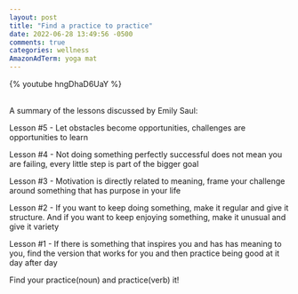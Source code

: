 ```yaml
---
layout: post
title: "Find a practice to practice"
date: 2022-06-28 13:49:56 -0500
comments: true
categories: wellness
AmazonAdTerm: yoga mat
---
```

{% youtube hngDhaD6UaY %}
<br><br>

A summary of the lessons discussed by Emily Saul:

Lesson #5 - Let obstacles become opportunities, challenges are opportunities to learn

Lesson #4 - Not doing something perfectly successful does not mean you are failing, every little step is part of the bigger goal

Lesson #3 - Motivation is directly related to meaning, frame your challenge around something that has purpose in your life

Lesson #2 - If you want to keep doing something, make it regular and give it structure. And if  you want to keep enjoying something, make it unusual and give it variety

Lesson #1 - If there is something that inspires you and has has meaning to you, find the version that works for you and then practice being good at it day after day

Find your practice(noun) and practice(verb) it!
